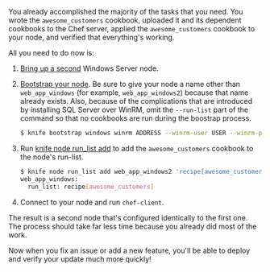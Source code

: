 You already accomplished the majority of the tasks that you need. You wrote the `awesome_customers` cookbook, uploaded it and its dependent cookbooks to the Chef server, applied the `awesome_customers` cookbook to your node, and verified that everything's working.

All you need to do now is:

1. [Bring up a second](/manage-a-web-app/windows/get-set-up#step2) Windows Server node.
1. [Bootstrap your node](/manage-a-web-app/windows/apply-and-verify-your-web-server-configuration#step3). Be sure to give your node a name other than `web_app_windows` (for example, `web_app_windows2`) because that name already exists. Also, because of the complications that are introduced by installing SQL Server over WinRM, omit the `--run-list` part of the command so that no cookbooks are run during the boostrap process.

    ```bash
    $ knife bootstrap windows winrm ADDRESS --winrm-user USER --winrm-password 'PASSWORD' --node-name web_app_windows2
    ```

1. Run [knife node run_list add](https://docs.chef.io/knife_node.html#run-list-add) to add the `awesome_customers` cookbook to the node's run-list.

    ```bash
    $ knife node run_list add web_app_windows2 'recipe[awesome_customers]'
    web_app_windows:
      run_list: recipe[awesome_customers]
    ```

1. Connect to your node and run `chef-client`.

The result is a second node that's configured identically to the first one. The process should take far less time because you already did most of the work.

Now when you fix an issue or add a new feature, you'll be able to deploy and verify your update much more quickly!
